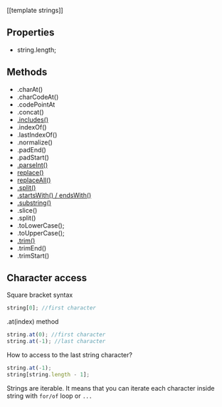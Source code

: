 [[template strings]]

## Properties
- string.length;

## Methods
- .charAt()
- .charCodeAt()
- .codePointAt
- .concat()
- [.includes()](includes)
- .indexOf()
- .lastIndexOf()
- .normalize()
- .padEnd()
- .padStart()
- [.parseInt()](parseInt)
- [replace()](replace)
- [replaceAll()](replaceAll)
- [.split()](split)
- [.startsWith() / endsWith()](startsWith_endsWith.md)
- [.substring()](substring)
- .slice()
- .split()
- .toLowerCase();
- .toUpperCase();
- [.trim()](trim)
- .trimEnd()
- .trimStart()

## Character access
Square bracket syntax
```javascript
string[0]; //first character
```

.at(index) method
``` javascript
string.at(0); //first character
string.at(-1); //last character
```

How to access to the last string character?
``` javascript
string.at(-1);
string[string.length - 1];
```

Strings are iterable. It means that you can iterate each character inside string with `for/of` loop or `...`

